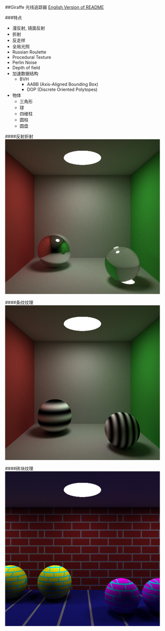 ##Giraffe 光线追踪器
[English Version of README](./README.en.md)

###特点
* 漫反射, 镜面反射
* 折射
* 反走样
* 全局光照
* Russian Roulette
* Procedural Texture
* Perlin Noise
* Depth of field
* 加速数据结构
	- BVH
		+	AABB (Axis-Aligned Bounding Box)
		+	DOP	(Discrete Oriented Polytopes)
* 物体
	- 三角形
	- 球
	- 四棱柱
	- 圆柱
	- 圆盘



####反射折射
![](./image/reflect_refract.png)

####条纹纹理
![](./image/stripe.png)

####砖块纹理
![](./image/brick.png)
